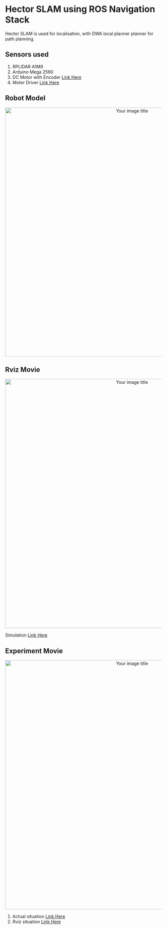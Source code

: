 # Hector SLAM using ROS Navigation Stack
Hector SLAM is used for localisation, with DWA local planner planner for path planning.
## Sensors used
1. RPLIDAR A1M8
2. Arduino Mega 2560
3. DC Motor with Encoder [Link Here](https://osoyoo.store/products/dc-motor-robotic-car-speed-encoder-9v-for-arduino-raspberry-pi-platform-diy?variant=31930889830511)
4. Moter Driver [Link Here](https://osoyoo.store/collections/arduino-robot-car-v2-0/products/osoyoo-model-x-motor-driver-module-for-arduino-v2-0-robot-carmodel-2018000800?variant=31648878755951)

## Robot Model
<div align="center">
<img src="https://user-images.githubusercontent.com/52307432/109670191-35b12c00-7bb6-11eb-99ef-db25a7fd88f2.jpg" alt="Your image title"  width="800">
</div>

## Rviz Movie

<div align="center">
<img src="https://user-images.githubusercontent.com/52307432/109670191-35b12c00-7bb6-11eb-99ef-db25a7fd88f2.jpg" alt="Your image title"  width="800">
</div>

Simulation [Link Here](https://user-images.githubusercontent.com/52307432/108248440-3221ac00-7197-11eb-89a6-85a4acc00491.mp4)

## Experiment Movie

<div align="center">
<img src="https://user-images.githubusercontent.com/52307432/109670191-35b12c00-7bb6-11eb-99ef-db25a7fd88f2.jpg" alt="Your image title"  width="800">
</div>

1. Actual situation [Link Here](https://user-images.githubusercontent.com/52307432/108245357-87f45500-7193-11eb-86a6-40e8a15917b9.mp4
)
2. Rviz situation [Link Here](https://user-images.githubusercontent.com/52307432/108245790-0d780500-7194-11eb-8ba5-cb0e6e3e41f9.mp4
)

